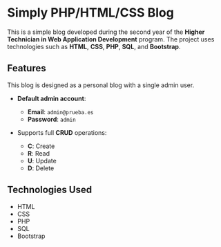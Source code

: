 # Simply PHP/HTML/CSS Blog

This is a simple blog developed during the second year of the **Higher Technician in Web Application Development** program. The project uses technologies such as **HTML**, **CSS**, **PHP**, **SQL**, and **Bootstrap**.

## Features

This blog is designed as a personal blog with a single admin user.

- **Default admin account**:  
  - **Email**: `admin@prueba.es`  
  - **Password**: `admin`

- Supports full **CRUD** operations:  
  - **C**: Create  
  - **R**: Read  
  - **U**: Update  
  - **D**: Delete  

## Technologies Used

- HTML
- CSS
- PHP
- SQL
- Bootstrap
